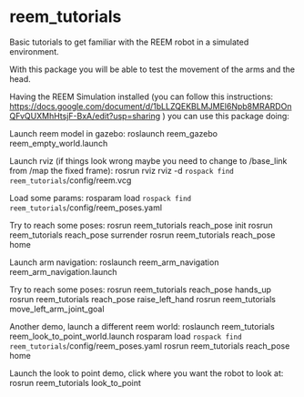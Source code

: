 reem_tutorials
==============

Basic tutorials to get familiar with the REEM robot in a simulated environment.

With this package you will be able to test the movement of the arms and the head.

Having the REEM Simulation installed (you can follow this instructions:
https://docs.google.com/document/d/1bLLZQEKBLMJMEl6Npb8MRARDOnQFvQUXMhHtsjF-BxA/edit?usp=sharing ) you can use this package doing:

Launch reem model in gazebo:
roslaunch reem_gazebo reem_empty_world.launch

Launch rviz (if things look wrong maybe you need to change to /base_link from /map the fixed frame):
rosrun rviz rviz -d `rospack find reem_tutorials`/config/reem.vcg

Load some params:
rosparam load `rospack find reem_tutorials`/config/reem_poses.yaml

Try to reach some poses:
rosrun reem_tutorials reach_pose init
rosrun reem_tutorials reach_pose surrender
rosrun reem_tutorials reach_pose home


Launch arm navigation:
roslaunch reem_arm_navigation reem_arm_navigation.launch

Try to reach some poses:
rosrun reem_tutorials reach_pose hands_up
rosrun reem_tutorials reach_pose raise_left_hand
rosrun reem_tutorials move_left_arm_joint_goal



Another demo, launch a different reem world:
roslaunch reem_tutorials reem_look_to_point_world.launch
rosparam load `rospack find reem_tutorials`/config/reem_poses.yaml
rosrun reem_tutorials reach_pose home

Launch the look to point demo, click where you want the robot to look at:
rosrun reem_tutorials look_to_point


